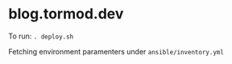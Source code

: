 # blog.tormod.dev

To run: `. deploy.sh`

Fetching environment paramenters under `ansible/inventory.yml`
